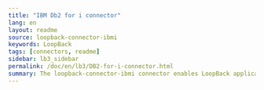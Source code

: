 ```yaml
---
title: "IBM Db2 for i connector"
lang: en
layout: readme
source: loopback-connector-ibmi
keywords: LoopBack
tags: [connectors, readme]
sidebar: lb3_sidebar
permalink: /doc/en/lb3/DB2-for-i-connector.html
summary: The loopback-connector-ibmi connector enables LoopBack applications to connect to IBM® DB2® for i data sources.
---
```

